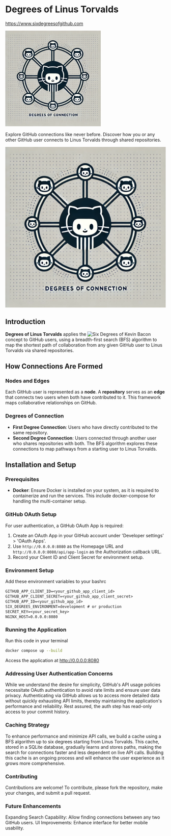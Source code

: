# Degrees of Linus Torvalds
https://www.sixdegreesofgithub.com

<img src="./assets/degrees_of_connection.png"  width="300" height="300">

Explore GitHub connections like never before. Discover how you or any other GitHub user connects to Linus Torvalds through shared repositories.

![Degrees of Connection](./assets/degrees_of_connection.png)

## Introduction

**Degrees of Linus Torvalds** applies the ![Six Degrees of Kevin Bacon](https://oracleofbacon.org/) concept to GitHub users, using a breadth-first search (BFS) algorithm to map the shortest path of collaboration from any given GitHub user to Linus Torvalds via shared repositories.

## How Connections Are Formed

### Nodes and Edges

Each GitHub user is represented as a **node**. A **repository** serves as an **edge** that connects two users when both have contributed to it. This framework maps collaborative relationships on GitHub.

### Degrees of Connection

- **First Degree Connection**: Users who have directly contributed to the same repository.
- **Second Degree Connection**: Users connected through another user who shares repositories with both. The BFS algorithm explores these connections to map pathways from a starting user to Linus Torvalds.

## Installation and Setup

### Prerequisites

- **Docker**: Ensure Docker is installed on your system, as it is required to containerize and run the services. This include docker-compose for handling the multi-container setup.

### GitHub OAuth Setup

For user authentication, a GitHub OAuth App is required:
1. Create an OAuth App in your GitHub account under 'Developer settings' > 'OAuth Apps'.
2. Use `http://0.0.0.0:8080` as the Homepage URL and `http://0.0.0.0:8080/api/app-login` as the Authorization callback URL.
3. Record your Client ID and Client Secret for environment setup.

### Environment Setup

Add these environment variables to your bashrc

```plaintext
GITHUB_APP_CLIENT_ID=<your_github_app_client_id>
GITHUB_APP_CLIENT_SECRET=<your_github_app_client_secret>
GITHUB_APP_ID=<your_github_app_id>
SIX_DEGREES_ENVIRONMENT=development # or production
SECRET_KEY=<your_secret_key>
NGINX_HOST=0.0.0.0:8080
```

### Running the Application

Run this code in your terminal

```bash
docker compose up --build
```
Access the application at http://0.0.0.0:8080


### Addressing User Authentication Concerns

While we understand the desire for simplicity, GitHub's API usage policies necessitate OAuth authentication to avoid rate limits and ensure user data privacy. Authenticating via GitHub allows us to access more detailed data without quickly exhausting API limits, thereby maintaining the application's performance and reliability. Rest assured, the auth step has read-only access to your commit history.

### Caching Strategy

To enhance performance and minimize API calls, we build a cache using a BFS algorithm up to six degrees starting from Linus Torvalds. This cache, stored in a SQLite database, gradually learns and stores paths, making the search for connections faster and less dependent on live API calls. Building this cache is an ongoing process and will enhance the user experience as it grows more comprehensive.

### Contributing
Contributions are welcome! To contribute, please fork the repository, make your changes, and submit a pull request.

### Future Enhancements
Expanding Search Capability: Allow finding connections between any two GitHub users.
UI Improvements: Enhance interface for better mobile usability.
